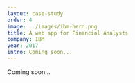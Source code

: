 ```yaml
---
layout: case-study
order: 4
image: ../images/ibm-hero.png
title: A web app for Financial Analysts
company: IBM
year: 2017
intro: Coming soon...
---
```


Coming soon...